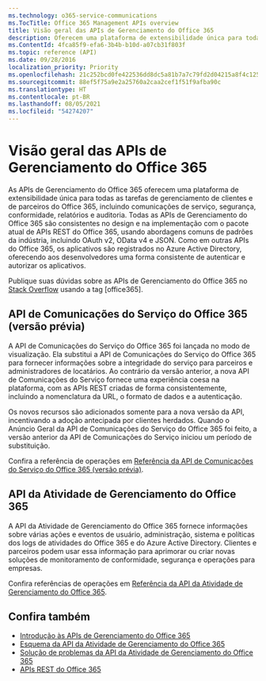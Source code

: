 ```yaml
---
ms.technology: o365-service-communications
ms.TocTitle: Office 365 Management APIs overview
title: Visão geral das APIs de Gerenciamento do Office 365
description: Oferecem uma plataforma de extensibilidade única para todas as tarefas de gerenciamento de clientes e de parceiros do Office 365, incluindo comunicações do serviço, segurança, conformidade, relatórios e auditoria.
ms.ContentId: 4fca85f9-efa6-3b4b-b10d-a07cb31f803f
ms.topic: reference (API)
ms.date: 09/28/2016
localization_priority: Priority
ms.openlocfilehash: 21c252bcd0fe422536dd8dc5a81b7a7c79fd2d04215a8f4c125af3116947b982
ms.sourcegitcommit: 88ef5f75a9e2a25760a2caa2cef1f51f9afba90c
ms.translationtype: HT
ms.contentlocale: pt-BR
ms.lasthandoff: 08/05/2021
ms.locfileid: "54274207"
---
```

# <a name="office-365-management-apis-overview"></a>Visão geral das APIs de Gerenciamento do Office 365

As APIs de Gerenciamento do Office 365 oferecem uma plataforma de extensibilidade única para todas as tarefas de gerenciamento de clientes e de parceiros do Office 365, incluindo comunicações de serviço, segurança, conformidade, relatórios e auditoria. Todas as APIs de Gerenciamento do Office 365 são consistentes no design e na implementação com o pacote atual de APIs REST do Office 365, usando abordagens comuns de padrões da indústria, incluindo OAuth v2, OData v4 e JSON. Como em outras APIs do Office 365, os aplicativos são registrados no Azure Active Directory, oferecendo aos desenvolvedores uma forma consistente de autenticar e autorizar os aplicativos.

Publique suas dúvidas sobre as APIs de Gerenciamento do Office 365 no [Stack Overflow](http://stackoverflow.com/tags/office365) usando a tag [office365].

## <a name="office-365-service-communications-api-preview"></a>API de Comunicações do Serviço do Office 365 (versão prévia)

A API de Comunicações do Serviço do Office 365 foi lançada no modo de visualização. Ela substitui a API de Comunicações do Serviço do Office 365 para fornecer informações sobre a integridade do serviço para parceiros e administradores de locatários. Ao contrário da versão anterior, a nova API de Comunicações do Serviço fornece uma experiência coesa na plataforma, com as APIs REST criadas de forma consistentemente, incluindo a nomenclatura da URL, o formato de dados e a autenticação.

Os novos recursos são adicionados somente para a nova versão da API, incentivando a adoção antecipada por clientes herdados. Quando o Anúncio Geral da API de Comunicações do Serviço do Office 365 foi feito, a versão anterior da API de Comunicações do Serviço iniciou um período de substituição. 

Confira a referência de operações em [Referência da API de Comunicações do Serviço do Office 365 (versão prévia)](office-365-service-communications-api-reference.md).


## <a name="office-365-management-activity-api"></a>API da Atividade de Gerenciamento do Office 365

A API da Atividade de Gerenciamento do Office 365 fornece informações sobre várias ações e eventos de usuário, administração, sistema e políticas dos logs de atividades do Office 365 e do Azure Active Directory. Clientes e parceiros podem usar essa informação para aprimorar ou criar novas soluções de monitoramento de conformidade, segurança e operações para empresas. 

Confira referências de operações em [Referência da API da Atividade de Gerenciamento do Office 365](office-365-management-activity-api-reference.md).

## <a name="see-also"></a>Confira também

- [Introdução às APIs de Gerenciamento do Office 365](get-started-with-office-365-management-apis.md)
- [Esquema da API da Atividade de Gerenciamento do Office 365](office-365-management-activity-api-schema.md)
- [Solução de problemas da API da Atividade de Gerenciamento do Office 365](troubleshooting-the-office-365-management-activity-api.md)
- [APIs REST do Office 365](https://docs.microsoft.com/previous-versions/office/office-365-api/how-to/platform-development-overview)

